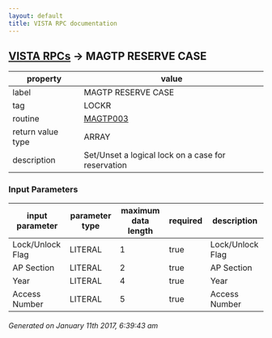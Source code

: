 ```yaml
---
layout: default
title: VISTA RPC documentation
---
```




## [VISTA RPCs](TableOfContent.md) &#8594; MAGTP RESERVE CASE 

 property | value 
--- | --- 
 label | MAGTP RESERVE CASE
 tag | LOCKR
 routine | [MAGTP003](http://code.osehra.org/dox/Routine_MAGTP003_source.html)
 return value type | ARRAY
 description | Set/Unset a logical lock on a case for reservation

### Input Parameters

| input parameter | parameter type | maximum data length | required | description | 
| --- | --- | --- | --- | --- | 
| Lock/Unlock Flag | LITERAL | 1 | true | Lock/Unlock Flag | 
| AP Section | LITERAL | 2 | true | AP Section | 
| Year | LITERAL | 4 | true | Year | 
| Access Number | LITERAL | 5 | true | Access Number | 




 ###### Generated on January 11th 2017, 6:39:43 am